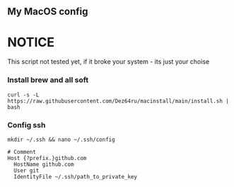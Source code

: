 ## My MacOS config

# NOTICE
This script not tested yet, if it broke your system - its just your choise

### Install brew and all soft
```
curl -s -L https://raw.githubusercontent.com/Dez64ru/macinstall/main/install.sh | bash
```

### Config ssh
```
mkdir ~/.ssh && nano ~/.ssh/config
```
```
# Comment
Host {?prefix.}github.com
  HostName github.com
  User git
  IdentityFile ~/.ssh/path_to_private_key
```
